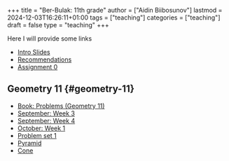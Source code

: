 +++
title = "Ber-Bulak: 11th grade"
author = ["Aidin Biibosunov"]
lastmod = 2024-12-03T16:26:11+01:00
tags = ["teaching"]
categories = ["teaching"]
draft = false
type = "teaching"
+++

Here I will provide some links

-   [Intro Slides](/reveal_js_talks/intro_me/intro.html)
-   [Recommendations](/html_files/recommendations.html)
-   [Assignment 0](/pdf_files/berbulak/algebra_8/assignments/week1_asst0.html)


## Geometry 11 {#geometry-11}

-   [Book: Problems (Geometry 11)](https://www.dropbox.com/scl/fi/yhc6646pq2bcw3gniazaa/geom10%5Fproblems.pdf?rlkey=69monz9eoaw18y6mo0zhj4put&st=u9h4je0m&dl=0)
-   [September: Week 3](/pdf_files/berbulak/geometry_11/geometry11_week3.html)
-   [September: Week 4](/pdf_files/berbulak/geometry_11/geometry11_week4.html)
-   [October: Week 1](/pdf_files/berbulak/geometry_11/geometry11_week5.html)
-   [Problem set 1](/pdf_files/berbulak/geometry_11/geometry11_PS1.html)
-   [Pyramid](/pdf_files/berbulak/geometry_11/geometry11_pyramid.html)
-   [Cone](/pdf_files/berbulak/geometry_11/geometry11_cone.html)